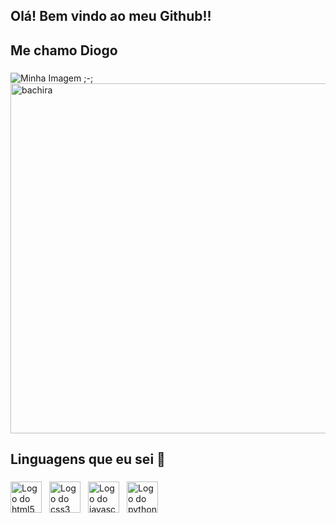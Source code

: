 ## Olá! Bem vindo ao meu Github!!
## Me chamo Diogo 

###

<div style="width: 100%; border-radius: 30px;">
<img src="https://veja.abril.com.br/wp-content/uploads/2016/05/giphy-3-original.gif?w=414&h=280&crop=1" alt="Minha Imagem ;-;">
<img src="https://motionbgs.com/media/5518/meguru-bachira.jpg" width="560" alt="bachira" title="Personagem Bachira (blue lock)">
</div>

###

<h2 align="left">Linguagens que eu sei 📖</h2>

###
###
<div style="display: flex; align-items: center; justify-content: space-between; width="100%">
   <!--Linguagens-->
   <div style="display: flex; align-items: center; gap: 12px;">
     <img src="https://cdn.jsdelivr.net/gh/devicons/devicon/icons/html5/html5-original.svg" height="50" alt="Logo do html5" title="Logo HTML5" />
     <img src="https://cdn.jsdelivr.net/gh/devicons/devicon/icons/css3/css3-original.svg" height="50" alt="Logo do css3" title="Logo CSS3" />
     <img src="https://cdn.jsdelivr.net/gh/devicons/devicon/icons/javascript/javascript-original.svg" height="50" alt="Logo do javascript" title="Logo JAVASCRIPT" />
     <img src="https://cdn.jsdelivr.net/gh/devicons/devicon/icons/python/python-original.svg" height="50"alt="Logo do python" title="Logo PYTHON" />
     <!-- <img src="https://cdn.jsdelivr.net/gh/devicons/devicon@latest/icons/java/java-original.svg" height="50" alt="Logo do java" title="Logo JAVA" /> -->
   </div>
</div>
